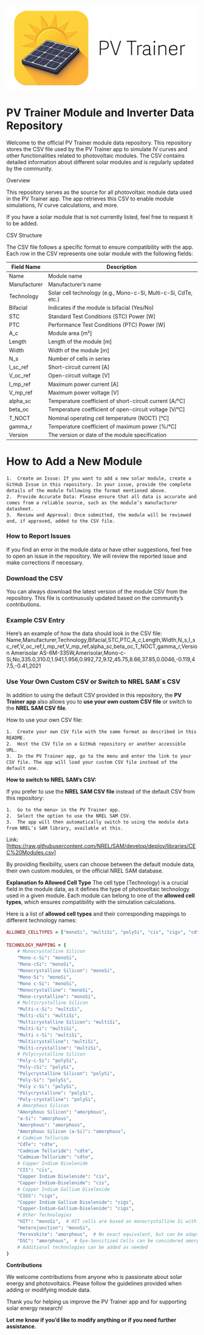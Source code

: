 ![Header](./images/header.png)

# PV Trainer Module and Inverter Data Repository

Welcome to the official PV Trainer module data repository. This repository stores the CSV file used by the PV Trainer app to simulate IV curves and other functionalities related to photovoltaic modules. The CSV contains detailed information about different solar modules and is regularly updated by the community.

Overview

This repository serves as the source for all photovoltaic module data used in the PV Trainer app. The app retrieves this CSV to enable module simulations, IV curve calculations, and more.

If you have a solar module that is not currently listed, feel free to request it to be added.

CSV Structure

The CSV file follows a specific format to ensure compatibility with the app. Each row in the CSV represents one solar module with the following fields:

| Field Name  | Description |
| ------------- | ------------- |
| Name  | Module name  |
| Manufacturer  | Manufacturer’s name  |
| Technology  | Solar cell technology (e.g., Mono-c-Si, Multi-c-Si, CdTe, etc.)  |
| Bifacial  | Indicates if the module is bifacial (Yes/No)  |
| STC  | Standard Test Conditions (STC) Power [W]  |
| PTC  | Performance Test Conditions (PTC) Power [W]  |
| A_c  | Module area [m²]  |
| Length  | Length of the module [m]  |
| Width  | Width of the module [m]  |
| N_s  | Number of cells in series  |
| I_sc_ref  | Short-circuit current [A]  |
| V_oc_ref  | Open-circuit voltage [V]  |
| I_mp_ref  | Maximum power current [A]  |
| V_mp_ref  | Maximum power voltage [V]  |
| alpha_sc  | Temperature coefficient of short-circuit current [A/°C]  |
| beta_oc  | Temperature coefficient of open-circuit voltage [V/°C]  |
| T_NOCT  | Nominal operating cell temperature (NOCT) [°C]  |
| gamma_r  | Temperature coefficient of maximum power [%/°C]  |
| Version  | The version or date of the module specification  |


# How to Add a New Module

	1.	Create an Issue: If you want to add a new solar module, create a GitHub Issue in this repository. In your issue, provide the complete details of the module following the format mentioned above.
	2.	Provide Accurate Data: Please ensure that all data is accurate and comes from a reliable source, such as the module’s manufacturer datasheet.
	3.	Review and Approval: Once submitted, the module will be reviewed and, if approved, added to the CSV file.

### How to Report Issues

If you find an error in the module data or have other suggestions, feel free to open an issue in the repository. We will review the reported issue and make corrections if necessary.

### Download the CSV

You can always download the latest version of the module CSV from the repository. This file is continuously updated based on the community’s contributions.

### Example CSV Entry

Here’s an example of how the data should look in the CSV file:
Name,Manufacturer,Technology,Bifacial,STC,PTC,A_c,Length,Width,N_s,I_sc_ref,V_oc_ref,I_mp_ref,V_mp_ref,alpha_sc,beta_oc,T_NOCT,gamma_r,Version
Amerisolar AS-6M-335W,Amerisolar,Mono-c-Si,No,335.0,310.0,1.941,1.956,0.992,72,9.12,45.75,8.66,37.85,0.0046,-0.119,47.5,-0.41,2021

### Use Your Own Custom CSV or Switch to NREL SAM´s CSV
In addition to using the default CSV provided in this repository, the <b>PV Trainer app</b> also allows you to <b>use your own custom CSV file</b> or switch to the <b>NREL SAM CSV file</b>.

How to use your own CSV file:

	1.	Create your own CSV file with the same format as described in this README.
	2.	Host the CSV file on a GitHub repository or another accessible URL.
	3.	In the PV Trainer app, go to the menu and enter the link to your CSV file. The app will load your custom CSV file instead of the default one.

**How to switch to NREL SAM’s CSV:**

If you prefer to use the **NREL SAM CSV file** instead of the default CSV from this repository:

	1.	Go to the menu> in the PV Trainer app.
	2.	Select the option to use the NREL SAM CSV.
	3.	The app will then automatically switch to using the module data from NREL’s SAM library, available at this.
 Link: [https://raw.githubusercontent.com/NREL/SAM/develop/deploy/libraries/CEC%20Modules.csv]

By providing flexibility, users can choose between the default module data, their own custom modules, or the official NREL SAM database.

**Explanation fo Allowed Cell Type**
The cell type (Technology) is a crucial field in the module data, as it defines the type of photovoltaic technology used in a given module. Each module can belong to one of the **allowed cell types**, which ensures compatibility with the simulation calculations.

Here is a list of **allowed cell types** and their corresponding mappings to different technology names:
```ruby
ALLOWED_CELLTYPES = ["monoSi", "multiSi", "polySi", "cis", "cigs", "cdte", "amorphous"]

TECHNOLOGY_MAPPING = {
    # Monocrystalline Silicon
    "Mono-c-Si": "monoSi",
    "Mono-cSi": "monoSi",
    "Monocrystalline Silicon": "monoSi",
    "Mono-Si": "monoSi",
    "Mono c-Si": "monoSi",
    "Monocrystalline": "monoSi",
    "Mono-crystalline": "monoSi",
    # Multicrystalline Silicon
    "Multi-c-Si": "multiSi",
    "Multi-cSi": "multiSi",
    "Multicrystalline Silicon": "multiSi",
    "Multi-Si": "multiSi",
    "Multi c-Si": "multiSi",
    "Multicrystalline": "multiSi",
    "Multi-crystalline": "multiSi",
    # Polycrystalline Silicon
    "Poly-c-Si": "polySi",
    "Poly-cSi": "polySi",
    "Polycrystalline Silicon": "polySi",
    "Poly-Si": "polySi",
    "Poly c-Si": "polySi",
    "Polycrystalline": "polySi",
    "Poly-crystalline": "polySi",
    # Amorphous Silicon
    "Amorphous Silicon": "amorphous",
    "a-Si": "amorphous",
    "Amorphous": "amorphous",
    "Amorphous Silicon (a-Si)": "amorphous",
    # Cadmium Telluride
    "CdTe": "cdte",
    "Cadmium Telluride": "cdte",
    "Cadmium-Telluride": "cdte",
    # Copper Indium Diselenide
    "CIS": "cis",
    "Copper Indium Diselenide": "cis",
    "Copper-Indium-Diselenide": "cis",
    # Copper Indium Gallium Diselenide
    "CIGS": "cigs",
    "Copper Indium Gallium Diselenide": "cigs",
    "Copper-Indium-Gallium-Diselenide": "cigs",
    # Other Technologies
    "HIT": "monoSi",  # HIT cells are based on monocrystalline Si with a thin amorphous layer
    "Heterojunction": "monoSi",
    "Perovskite": "amorphous",  # No exact equivalent, but can be adapted
    "DSC": "amorphous",  # Dye-Sensitized Cells can be considered amorphous
    # Additional technologies can be added as needed
}
```

**Contributions**

We welcome contributions from anyone who is passionate about solar energy and photovoltaics. Please follow the guidelines provided when adding or modifying module data.

Thank you for helping us improve the PV Trainer app and for supporting solar energy research!

**Let me know if you’d like to modify anything or if you need further assistance.**
